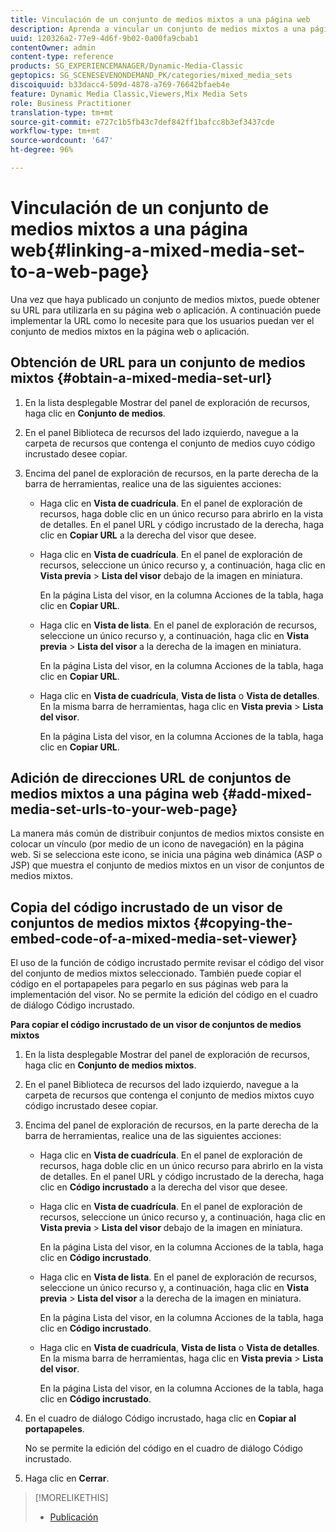 ```yaml
---
title: Vinculación de un conjunto de medios mixtos a una página web
description: Aprenda a vincular un conjunto de medios mixtos a una página web.
uuid: 120326a2-77e9-4d6f-9b02-0a00fa9cbab1
contentOwner: admin
content-type: reference
products: SG_EXPERIENCEMANAGER/Dynamic-Media-Classic
geptopics: SG_SCENESEVENONDEMAND_PK/categories/mixed_media_sets
discoiquuid: b33dacc4-509d-4878-a769-76642bfaeb4e
feature: Dynamic Media Classic,Viewers,Mix Media Sets
role: Business Practitioner
translation-type: tm+mt
source-git-commit: e727c1b5fb43c7def842ff1bafcc8b3ef3437cde
workflow-type: tm+mt
source-wordcount: '647'
ht-degree: 96%

---
```



# Vinculación de un conjunto de medios mixtos a una página web{#linking-a-mixed-media-set-to-a-web-page}

Una vez que haya publicado un conjunto de medios mixtos, puede obtener su URL para utilizarla en su página web o aplicación. A continuación puede implementar la URL como lo necesite para que los usuarios puedan ver el conjunto de medios mixtos en la página web o aplicación.

## Obtención de URL para un conjunto de medios mixtos {#obtain-a-mixed-media-set-url}

1. En la lista desplegable Mostrar del panel de exploración de recursos, haga clic en **Conjunto de medios**.
1. En el panel Biblioteca de recursos del lado izquierdo, navegue a la carpeta de recursos que contenga el conjunto de medios cuyo código incrustado desee copiar.
1. Encima del panel de exploración de recursos, en la parte derecha de la barra de herramientas, realice una de las siguientes acciones:

   * Haga clic en **Vista de cuadrícula**. En el panel de exploración de recursos, haga doble clic en un único recurso para abrirlo en la vista de detalles. En el panel URL y código incrustado de la derecha, haga clic en **Copiar URL** a la derecha del visor que desee.
   * Haga clic en **Vista de cuadrícula**. En el panel de exploración de recursos, seleccione un único recurso y, a continuación, haga clic en **Vista previa** > **Lista del visor** debajo de la imagen en miniatura.

      En la página Lista del visor, en la columna Acciones de la tabla, haga clic en **Copiar URL**.

   * Haga clic en **Vista de lista**. En el panel de exploración de recursos, seleccione un único recurso y, a continuación, haga clic en **Vista previa** > **Lista del visor** a la derecha de la imagen en miniatura.

      En la página Lista del visor, en la columna Acciones de la tabla, haga clic en **Copiar URL**.

   * Haga clic en **Vista de cuadrícula**, **Vista de lista** o **Vista de detalles**. En la misma barra de herramientas, haga clic en **Vista previa** > **Lista del visor**.

      En la página Lista del visor, en la columna Acciones de la tabla, haga clic en **Copiar URL**.

## Adición de direcciones URL de conjuntos de medios mixtos a una página web  {#add-mixed-media-set-urls-to-your-web-page}

La manera más común de distribuir conjuntos de medios mixtos consiste en colocar un vínculo (por medio de un icono de navegación) en la página web. Si se selecciona este icono, se inicia una página web dinámica (ASP o JSP) que muestra el conjunto de medios mixtos en un visor de conjuntos de medios mixtos.

## Copia del código incrustado de un visor de conjuntos de medios mixtos  {#copying-the-embed-code-of-a-mixed-media-set-viewer}

El uso de la función de código incrustado permite revisar el código del visor del conjunto de medios mixtos seleccionado. También puede copiar el código en el portapapeles para pegarlo en sus páginas web para la implementación del visor. No se permite la edición del código en el cuadro de diálogo Código incrustado.

**Para copiar el código incrustado de un visor de conjuntos de medios mixtos**

1. En la lista desplegable Mostrar del panel de exploración de recursos, haga clic en **Conjunto de medios mixtos**.
1. En el panel Biblioteca de recursos del lado izquierdo, navegue a la carpeta de recursos que contenga el conjunto de medios mixtos cuyo código incrustado desee copiar.
1. Encima del panel de exploración de recursos, en la parte derecha de la barra de herramientas, realice una de las siguientes acciones:

   * Haga clic en **Vista de cuadrícula**. En el panel de exploración de recursos, haga doble clic en un único recurso para abrirlo en la vista de detalles. En el panel URL y código incrustado de la derecha, haga clic en **Código incrustado** a la derecha del visor que desee.
   * Haga clic en **Vista de cuadrícula**. En el panel de exploración de recursos, seleccione un único recurso y, a continuación, haga clic en **Vista previa** > **Lista del visor** debajo de la imagen en miniatura.

      En la página Lista del visor, en la columna Acciones de la tabla, haga clic en **Código incrustado**.

   * Haga clic en **Vista de lista**. En el panel de exploración de recursos, seleccione un único recurso y, a continuación, haga clic en **Vista previa** > **Lista del visor** a la derecha de la imagen en miniatura.

      En la página Lista del visor, en la columna Acciones de la tabla, haga clic en **Código incrustado**.

   * Haga clic en **Vista de cuadrícula**, **Vista de lista** o **Vista de detalles**. En la misma barra de herramientas, haga clic en **Vista previa** > **Lista del visor**.

      En la página Lista del visor, en la columna Acciones de la tabla, haga clic en **Código incrustado**.

1. En el cuadro de diálogo Código incrustado, haga clic en **Copiar al portapapeles**.

   No se permite la edición del código en el cuadro de diálogo Código incrustado.

1. Haga clic en **Cerrar**.

>[!MORELIKETHIS]
>
>* [Publicación](publishing-files.md#publishing_files)

